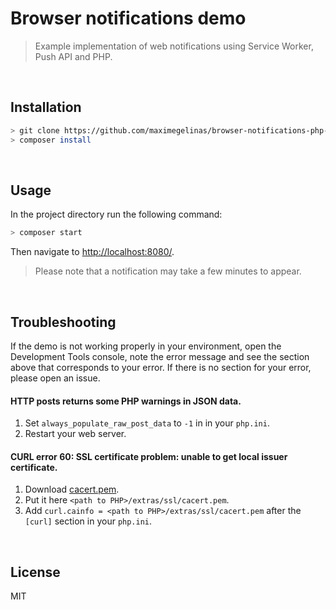 <!--
  - ======
  - Header
  - ======
 -->

<!-- == Title == -->

 # Browser notifications demo

 <!-- == Description == -->

> Example implementation of web notifications using Service Worker, Push API and PHP.

<!--
  - ====
  - Body
  - ====
 -->

 <br>

## Installation

````bash
> git clone https://github.com/maximegelinas/browser-notifications-php-demo.git
> composer install
````

 <br>

## Usage

In the project directory run the following command:
````bash
> composer start
````
Then navigate to [http://localhost:8080/](http://localhost:8080/).

> Please note that a notification may take a few minutes to appear.

<br>

## Troubleshooting

If the demo is not working properly in your environment, open the Development Tools console, note the error message and see the section above that corresponds to your error. If there is no section for your error, please open an issue.

#### HTTP posts returns some PHP warnings in JSON data.
1. Set `always_populate_raw_post_data` to `-1` in in your `php.ini`.
2. Restart your web server.

#### CURL error 60: SSL certificate problem: unable to get local issuer certificate.
1. Download [cacert.pem](http://curl.haxx.se/ca/cacert.pem).
2. Put it here `<path to PHP>/extras/ssl/cacert.pem`.
3. Add `curl.cainfo = <path to PHP>/extras/ssl/cacert.pem` after the `[curl]` section in your `php.ini`.

<br>

## License

MIT